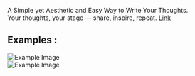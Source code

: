 A Simple yet Aesthetic and Easy Way to Write Your Thoughts.
<br>
Your thoughts, your stage — share, inspire, repeat.
<a href="https://yeaapp-three.vercel.app">Link</a>
<br>
<h2>Examples : </h2>
<img src = "./Screenshot 2025-08-13 at 4.13.11 PM.png" alt="Example Image">
<br>
<img src = "./Screenshot 2025-08-13 at 4.13.37 PM.png" alt="Example Image">
